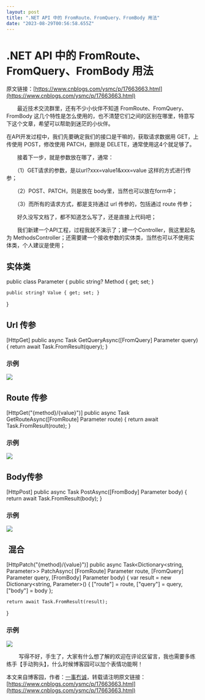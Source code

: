 ```yaml
---
layout: post
title: ".NET API 中的 FromRoute、FromQuery、FromBody 用法"
date: "2023-08-29T00:56:58.655Z"
---
```

.NET API 中的 FromRoute、FromQuery、FromBody 用法
===========================================

原文链接：[https://www.cnblogs.com/ysmc/p/17663663.html](https://www.cnblogs.com/ysmc/p/17663663.html)

　　最近技术交流群里，还有不少小伙伴不知道 FromRoute、FromQuery、FromBody 这几个特性是怎么使用的，也不清楚它们之间的区别在哪里，特意写下这个文章，希望可以帮助到迷茫的小伙伴。

在API开发过程中，我们先要确定我们的接口是干嘛的，获取请求数据用 GET，上传使用 POST，修改使用 PATCH，删除是 DELETE，通常使用这4个就足够了。

　　接着下一步，就是参数放在哪了，通常：

　　（1）GET请求的参数，是以url?xxx=value1&xxx=value 这样的方式进行传参；

　　（2）POST、PATCH，则是放在 body里，当然也可以放在form中；

　　（3）而所有的请求方式，都是支持通过 url 传参的，包括通过 route 传参；

　　好久没写文档了，都不知道怎么写了，还是直接上代码吧；

　　我们新建一个API工程，过程我就不演示了；建一个Controller，我这里起名为 MethodsController；还需要建一个接收参数的实体类，当然也可以不使用实体类，个人建议是使用；

实体类
---

public class Parameter
{
    public string? Method { get; set; }

    public string? Value { get; set; }
}

Url 传参
------

\[HttpGet\]
public async Task<Parameter> GetQueryAsync(\[FromQuery\] Parameter query)
{
    return await Task.FromResult(query);
}

### 示例

![](https://img2023.cnblogs.com/blog/1897432/202308/1897432-20230828230817306-1579957177.png)

Route 传参
--------

\[HttpGet("{method}/{value}")\]
public async Task<Parameter> GetRouteAsync(\[FromRoute\] Parameter route)
{
    return await Task.FromResult(route);
}

### 示例

![](https://img2023.cnblogs.com/blog/1897432/202308/1897432-20230828230952921-162468604.png)

Body传参
------

\[HttpPost\]
public async Task<Parameter> PostAsync(\[FromBody\] Parameter body)
{
    return await Task.FromResult(body);
}

### 示例

![](https://img2023.cnblogs.com/blog/1897432/202308/1897432-20230828231030498-1249286170.png)

 混合
---

\[HttpPatch("{method}/{value}")\]
public async Task<Dictionary<string, Parameter>> PatchAsync(
    \[FromRoute\] Parameter route,
    \[FromQuery\] Parameter query,
    \[FromBody\] Parameter body)
{
    var result = new Dictionary<string, Parameter>()
    {
        \["route"\] = route,
        \["query"\] = query,
        \["body"\] = body
    };

    return await Task.FromResult(result);
}

### 示例

![](https://img2023.cnblogs.com/blog/1897432/202308/1897432-20230828231321134-2036834158.png)

 　　写得不好，手生了，大家有什么想了解的欢迎在评论区留言，我也需要多练练手【手动狗头】，什么时候博客园可以加个表情功能啊！

本文来自博客园，作者：[一事冇诚](https://www.cnblogs.com/ysmc/)，转载请注明原文链接：[https://www.cnblogs.com/ysmc/p/17663663.html](https://www.cnblogs.com/ysmc/p/17663663.html)